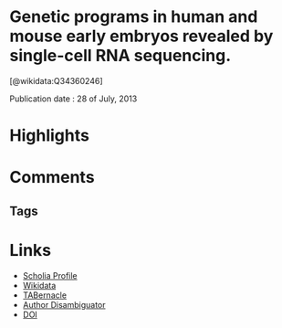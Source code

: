 
Genetic programs in human and mouse early embryos revealed by single-cell RNA sequencing.
=========================================================================================
  
  [@wikidata:Q34360246]  
  
Publication date : 28 of July, 2013  

# Highlights

# Comments

## Tags

# Links
  
 * [Scholia Profile](https://scholia.toolforge.org/work/Q34360246)  
 * [Wikidata](https://www.wikidata.org/wiki/Q34360246)  
 * [TABernacle](https://tabernacle.toolforge.org/?#/tab/manual/Q34360246/P921%3BP4510)  
 * [Author Disambiguator](https://author-disambiguator.toolforge.org/work_item_oauth.php?id=Q34360246&batch_id=&match=1&author_list_id=&doit=Get+author+links+for+work)  
 * [DOI](https://doi.org/10.1038/NATURE12364)  

